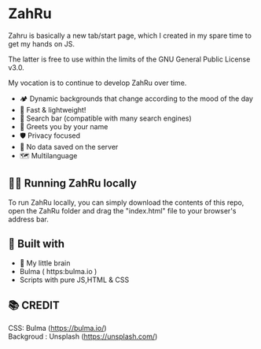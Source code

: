 # ZahRu
Zahru is basically a new tab/start page, which I created in my spare time to get my hands on JS.

The latter is free to use within the limits of the GNU General Public License v3.0.

My vocation is to continue to develop ZahRu over time.

-   🏕 Dynamic backgrounds that change according to the mood of the day
-   🌊 Fast & lightweight!
-   🔎 Search bar (compatible with many search engines)
-   👋 Greets you by your name
-   🛡 Privacy focused
-   🌟 No data saved on the server
-   🗺 Multilanguage
 
## 🏃‍♀️ Running ZahRu locally

To run ZahRu locally, you can simply download the contents of this repo, open the ZahRu folder and drag the "index.html" file to your browser's address bar.

## 🔨 Built with

-   🧠 My little brain
-   Bulma ( https:bulma.io )
-   Scripts with pure JS,HTML & CSS


## 📚 CREDIT

CSS: Bulma (https://bulma.io/)
<br>
Backgroud : Unsplash (https://unsplash.com/)


